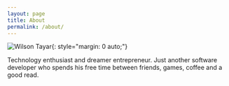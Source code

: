 ```yaml
---
layout: page
title: About
permalink: /about/
---
```


![Wilson Tayar](https://pbs.twimg.com/profile_images/553176032102998017/m3m5w3Mh_200x200.jpeg){: style="margin: 0 auto;"}

Technology enthusiast and dreamer entrepreneur. Just another software developer who spends his free time between friends, games, coffee and a good read.
